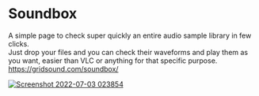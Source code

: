 # Soundbox

A simple page to check super quickly an entire audio sample library in few clicks.  
Just drop your files and you can check their waveforms and play them as you want, easier than VLC or anything for that specific purpose.  
https://gridsound.com/soundbox/

[![Screenshot 2022-07-03 023854](https://user-images.githubusercontent.com/850754/177020178-7702da9d-a8a6-40f6-8fce-8ab191d537ba.png)](https://gridsound.com/soundbox/)
